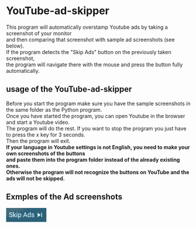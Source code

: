 # YouTube-ad-skipper
This program will automatically overstamp Youtube ads by taking a screenshot of your monitor  
and then comparing that screenshot with sample ad screenshots (see below).  
If the program detects the "Skip Ads" button on the previously taken screenshot,  
the program will navigate there with the mouse and press the button fully automatically.

## usage of the YouTube-ad-skipper
Before you start the program make sure you have the sample screenshots in the same folder as the Python program.  
Once you have started the program, you can open Youtube in the browser and start a Youtube video.  
The program will do the rest. If you want to stop the program you just have to press the x key for 3 seconds.  
Then the program will exit.  
**If your language in Youtube settings is not English, you need to make your own screenshots of the buttons  
and paste them into the program folder instead of the already existing ones.  
Otherwise the program will not recognize the buttons on YouTube and the ads will not be skipped.**

## Exmples of the Ad screenshots
![](Ad1.png)
